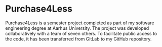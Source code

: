 ﻿# Purchase4Less
Purchase4Less is a semester project completed as part of my software engineering degree at Aarhus University. The project was developed collaboratively with a team of seven others. To facilitate public access to the code, it has been transferred from GitLab to my GitHub repository.
